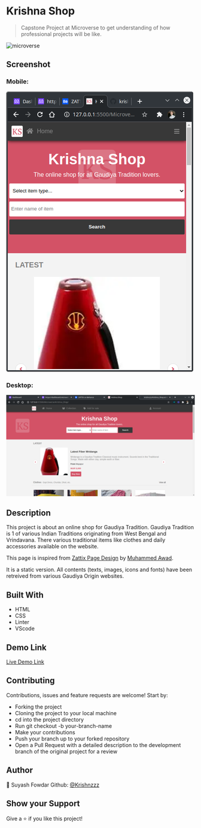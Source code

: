# Krishna Shop

> Capstone Project at Microverse to get understanding of how professional projects will be like.

![microverse](https://camo.githubusercontent.com/3a5835d4f56c57cec85939ac345e43fef164c178/68747470733a2f2f696d672e736869656c64732e696f2f62616467652f4d6963726f76657273652d626c756576696f6c6574)

## Screenshot

### Mobile:
![Screenshot of the Krishna Shop Page](./assets/screenshots/screenshot1.png)

### Desktop:
![Screenshot of the Krishna Shop Page](./assets/screenshots/screenshot2.png)

## Description

This project is about an online shop for Gaudiya Tradition. Gaudiya Tradition is 1 of various Indian Traditions originating from West Bengal and Vrindavana. There various traditional items like clothes and daily accessories available on the website.

This page is inspired from [Zattix Page Design](https://www.behance.net/gallery/24796463/ZATTIX) by [Muhammed Awad](https://www.behance.net/M_Awad).

It is a static version. All contents (texts, images, icons and fonts) have been retreived from various Gaudiya Origin websites.


## Built With

- HTML 
- CSS
- Linter
- VScode

## Demo Link

[Live Demo Link](https://krishnzzz.github.io/Krishna_Shop/)

## Contributing

Contributions, issues and feature requests are welcome! Start by:

  - Forking the project
  - Cloning the project to your local machine
  - cd into the project directory
  - Run git checkout -b your-branch-name
  - Make your contributions
  - Push your branch up to your forked repository
  - Open a Pull Request with a detailed description to the development branch of the original project for a review



## Author

👤 Suyash Fowdar
Github: [@Krishnzzz](https://github.com/krishnzzz)

## Show your Support
Give a ⭐ if you like this project!
